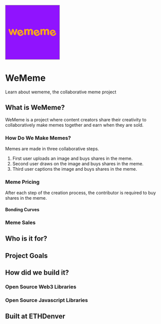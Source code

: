 
![WeMeme Logo](/wememelogo.png)
      

# WeMeme
Learn about wememe, the collaborative meme project



## What is WeMeme?
WeMeme is a project where content creators share their creativity to collaboratively make memes together and earn when they are sold.

### How Do We Make Memes?
Memes are made in three collaborative steps.
1. First user uploads an image and buys shares in the meme.
2. Second user draws on the image and buys shares in the meme.
3. Third user captions the image and buys shares in the meme.

### Meme Pricing
After each step of the creation process, the contributor is required to buy shares in the meme.

#### Bonding Curves

### Meme Sales


## Who is it for?


## Project Goals


## How did we build it?


### Open Source Web3 Libraries


### Open Source Javascript Libraries


## Built at ETHDenver
